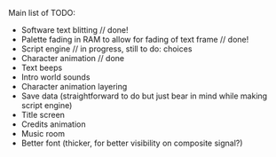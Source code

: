 Main list of TODO:
- Software text blitting // done!
- Palette fading in RAM to allow for fading of text frame // done!
- Script engine // in progress, still to do: choices
- Character animation // done
- Text beeps
- Intro world sounds
- Character animation layering
- Save data (straightforward to do but just bear in mind while making script engine)
- Title screen
- Credits animation
- Music room
- Better font (thicker, for better visibility on composite signal?)